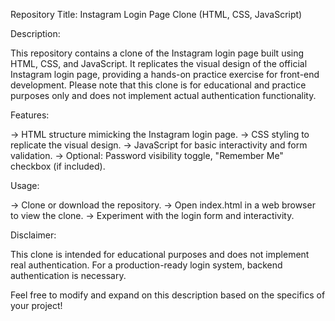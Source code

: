 Repository Title: Instagram Login Page Clone (HTML, CSS, JavaScript)

Description:

This repository contains a clone of the Instagram login page built using HTML, CSS, and JavaScript. It replicates the visual design of the official Instagram login page, providing a hands-on practice exercise for front-end development. Please note that this clone is for educational and practice purposes only and does not implement actual authentication functionality.

Features:

-> HTML structure mimicking the Instagram login page.
-> CSS styling to replicate the visual design.
-> JavaScript for basic interactivity and form validation.
-> Optional: Password visibility toggle, "Remember Me" checkbox (if included).

Usage:

-> Clone or download the repository.
-> Open index.html in a web browser to view the clone.
-> Experiment with the login form and interactivity.

Disclaimer:

This clone is intended for educational purposes and does not implement real authentication. For a production-ready login system, backend authentication is necessary.

Feel free to modify and expand on this description based on the specifics of your project!




